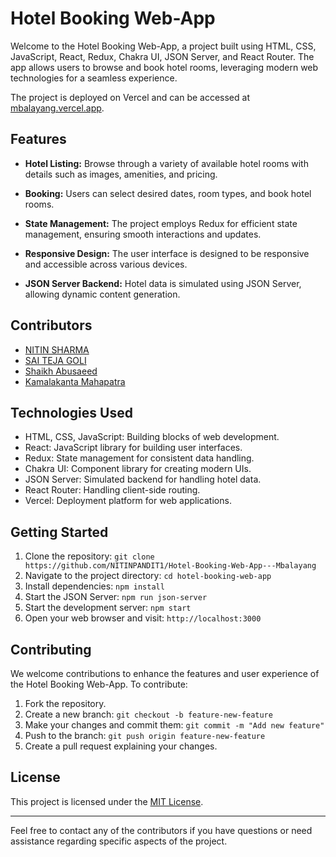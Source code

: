 # Hotel Booking Web-App

Welcome to the Hotel Booking Web-App, a project built using HTML, CSS, JavaScript, React, Redux, Chakra UI, JSON Server, and React Router. The app allows users to browse and book hotel rooms, leveraging modern web technologies for a seamless experience.

The project is deployed on Vercel and can be accessed at [mbalayang.vercel.app](https://mbalayang.vercel.app/).

## Features

- **Hotel Listing:** Browse through a variety of available hotel rooms with details such as images, amenities, and pricing.

- **Booking:** Users can select desired dates, room types, and book hotel rooms.

- **State Management:** The project employs Redux for efficient state management, ensuring smooth interactions and updates.

- **Responsive Design:** The user interface is designed to be responsive and accessible across various devices.

- **JSON Server Backend:** Hotel data is simulated using JSON Server, allowing dynamic content generation.

## Contributors

- [NITIN SHARMA](https://github.com/NITINPANDIT1)
- [SAI TEJA GOLI](https://github.com/Saiteja-Goli)
- [Shaikh Abusaeed](https://github.com/skabusaeed1)
- [Kamalakanta Mahapatra](https://github.com/Kamalakanta01)

## Technologies Used

- HTML, CSS, JavaScript: Building blocks of web development.
- React: JavaScript library for building user interfaces.
- Redux: State management for consistent data handling.
- Chakra UI: Component library for creating modern UIs.
- JSON Server: Simulated backend for handling hotel data.
- React Router: Handling client-side routing.
- Vercel: Deployment platform for web applications.

## Getting Started

1. Clone the repository: `git clone https://github.com/NITINPANDIT1/Hotel-Booking-Web-App---Mbalayang`
2. Navigate to the project directory: `cd hotel-booking-web-app`
3. Install dependencies: `npm install`
4. Start the JSON Server: `npm run json-server`
5. Start the development server: `npm start`
6. Open your web browser and visit: `http://localhost:3000`

## Contributing

We welcome contributions to enhance the features and user experience of the Hotel Booking Web-App. To contribute:

1. Fork the repository.
2. Create a new branch: `git checkout -b feature-new-feature`
3. Make your changes and commit them: `git commit -m "Add new feature"`
4. Push to the branch: `git push origin feature-new-feature`
5. Create a pull request explaining your changes.

## License

This project is licensed under the [MIT License](LICENSE).

---

Feel free to contact any of the contributors if you have questions or need assistance regarding specific aspects of the project.
